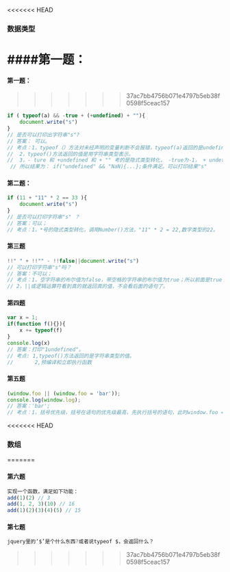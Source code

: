 <<<<<<< HEAD
### 数据类型

####第一题：
=======
#### 第一题： ####
>>>>>>> 37ac7bb4756b071e4797b5eb38f0598f5ceac157

```js
if ( typeof(a) && -true + (+undefined) + ""){
    document.write("s")
}
// 是否可以打印出字符串"s"?
// 答案： 可以。
// 考点：1，typeof（）方法对未经声明的变量判断不会报错，typeof(a)返回的是undefined。
//  2，typeof()方法返回的值是用字符串类型表示。
//  3，- ture 和 +undefined 和 + "" 考的是隐式类型转化， -true为-1， + undefined为 NaN， +""为字符串拼接；
 // 所以结果为： if("undefined" && "NaN){...};条件满足。可以打印结果"s"
```

#### 第二题：

```js
if (11 + "11" * 2 == 33 ){
    document.write("s")
}
// 是否可以打印字符串"s" ？
// 答案：可以；
// 考点：1，*号的隐式类型转化，调用Number()方法，"11" * 2 = 22,数字类型的22。
```

#### 第三题

```js
!!" " + !!"" - !!false||document.write("s")
// 可以打印字符串"s"吗？
// 答案：不可以；
// 考点：1，空字符串的布尔值为false，带空格的字符串的布尔值为true；所以前面是true + false -false = 1；
// 2，||或逻辑运算符看到真的就返回真的值，不会看后面的语句了。
```

#### 第四题

```js
var x = 1;
if(function f(){}){
    x += typeof(f)
}
console.log(x)
// 答案：打印"1undefined"。
// 考点: 1,typeof()方法返回的是字符串类型的值。
//       2,预编译和立即执行函数
```

#### 第五题

```js
(window.foo || (window.foo = 'bar'));
console.log(window.log);
// 答案：'bar';
// 考点：1，括号优先级，括号在语句的优先级最高，先执行括号的语句，此时window.foo = 'bar'。
```

<<<<<<< HEAD
### 数组


















=======
#### 第六题 ####

```js
实现一个函数，满足如下功能：
add(1)(2) // 3  
add(1, 2, 3)(10) // 16  
add(1)(2)(3)(4)(5) // 15

```

#### 第七题 ####

```js
jquery里的‘$’是个什么东西?或者说typeof $，会返回什么？
```
>>>>>>> 37ac7bb4756b071e4797b5eb38f0598f5ceac157



